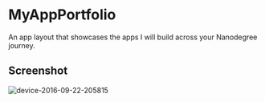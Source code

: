 # MyAppPortfolio
An app layout that showcases the apps I will build across your Nanodegree journey.

## Screenshot

![device-2016-09-22-205815](https://cloud.githubusercontent.com/assets/881964/18764024/9acb7bd0-8107-11e6-8a72-28d72c1adcdb.png)
